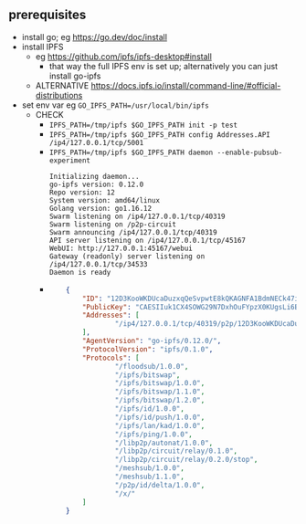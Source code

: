 ## prerequisites

- install go; eg https://go.dev/doc/install
- install IPFS
    - eg https://github.com/ipfs/ipfs-desktop#install
        - that way the full IPFS env is set up; alternatively you can just install go-ipfs
    - ALTERNATIVE https://docs.ipfs.io/install/command-line/#official-distributions
- set env var eg `GO_IPFS_PATH=/usr/local/bin/ipfs`
    - CHECK
        - `IPFS_PATH=/tmp/ipfs $GO_IPFS_PATH init -p test`
        - `IPFS_PATH=/tmp/ipfs $GO_IPFS_PATH config Addresses.API /ip4/127.0.0.1/tcp/5001`
        - `IPFS_PATH=/tmp/ipfs $GO_IPFS_PATH daemon --enable-pubsub-experiment`
            ```
            Initializing daemon...
            go-ipfs version: 0.12.0
            Repo version: 12
            System version: amd64/linux
            Golang version: go1.16.12
            Swarm listening on /ip4/127.0.0.1/tcp/40319
            Swarm listening on /p2p-circuit
            Swarm announcing /ip4/127.0.0.1/tcp/40319
            API server listening on /ip4/127.0.0.1/tcp/45167
            WebUI: http://127.0.0.1:45167/webui
            Gateway (readonly) server listening on /ip4/127.0.0.1/tcp/34533
            Daemon is ready
            ```
        -
            ```json
                {
                    "ID": "12D3KooWKDUcaDuzxqQeSvpwtE8kQKAGNFA1BdmNECk47iYMRA6F",
                    "PublicKey": "CAESIIuk1CX4SOWG29N7DxhOuFYpzX0KUgsLi6EWVNnoylMU",
                    "Addresses": [
                            "/ip4/127.0.0.1/tcp/40319/p2p/12D3KooWKDUcaDuzxqQeSvpwtE8kQKAGNFA1BdmNECk47iYMRA6F"
                    ],
                    "AgentVersion": "go-ipfs/0.12.0/",
                    "ProtocolVersion": "ipfs/0.1.0",
                    "Protocols": [
                            "/floodsub/1.0.0",
                            "/ipfs/bitswap",
                            "/ipfs/bitswap/1.0.0",
                            "/ipfs/bitswap/1.1.0",
                            "/ipfs/bitswap/1.2.0",
                            "/ipfs/id/1.0.0",
                            "/ipfs/id/push/1.0.0",
                            "/ipfs/lan/kad/1.0.0",
                            "/ipfs/ping/1.0.0",
                            "/libp2p/autonat/1.0.0",
                            "/libp2p/circuit/relay/0.1.0",
                            "/libp2p/circuit/relay/0.2.0/stop",
                            "/meshsub/1.0.0",
                            "/meshsub/1.1.0",
                            "/p2p/id/delta/1.0.0",
                            "/x/"
                    ]
                }
            ```